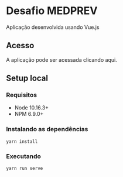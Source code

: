 # Desafio MEDPREV
Aplicação desenvolvida usando Vue.js

## Acesso
A aplicação pode ser acessada clicando aqui.

## Setup local

### Requisitos
- Node 10.16.3+
- NPM 6.9.0+

### Instalando as dependências
```
yarn install
```

### Executando
```
yarn run serve
```
